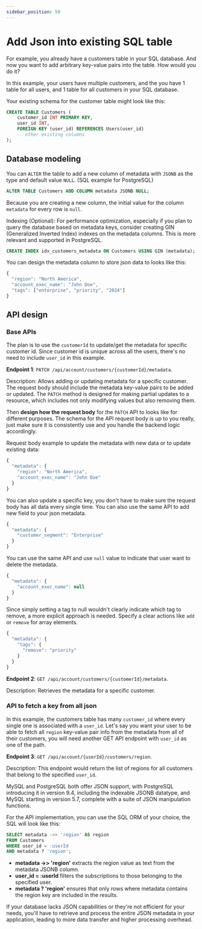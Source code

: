 ```yaml
---
sidebar_position: 50
---
```


# Add Json into existing SQL table

For example, you already have a customers table in your SQL database. And now you want to add arbitrary key-value pairs into the table. How would you do it?

In this example, your users have multiple customers, and the you have 1 table for all users, and 1 table for all customers in your SQL database.

Your existing schema for the customer table might look like this:

```sql
CREATE TABLE Customers (
    customer_id INT PRIMARY KEY,
    user_id INT,
    FOREIGN KEY (user_id) REFERENCES Users(user_id)
    -- other existing columns
);
```

## Database modeling

You can `ALTER` the table to add a new column of metadata with `JSONB` as the type and default value `NULL`. (SQL example for PostgreSQL)

```SQL
ALTER TABLE Customers ADD COLUMN metadata JSONB NULL;
```

Because you are creating a new column, the initial value for the column `metadata` for every row is `null`.

Indexing (Optional): For performance optimization, especially if you plan to query the database based on metadata keys, consider creating GIN (Generalized Inverted Index) indexes on the metadata columns. This is more relevant and supported in PostgreSQL.

```sql
CREATE INDEX idx_customers_metadata ON Customers USING GIN (metadata);
```

You can design the metadata column to store json data to looks like this:

```js
{
  "region": "North America",
  "account_exec_name": "John Doe",
  "tags": ["enterprise", "priority", "2024"]
}
```

## API design

### Base APIs

The plan is to use the `customerId` to update/get the metadata for specific customer id. Since customer id is unique across all the users, there's no need to include `user_id` in this example.

**Endpoint 1**: `PATCH /api/account/customers/{customerId}/metadata`.

Description: Allows adding or updating metadata for a specific customer. The request body should include the metadata key-value pairs to be added or updated. The `PATCH` method is designed for making partial updates to a resource, which includes not only modifying values but also removing them.

Then **design how the request body** for the `PATCH` API to looks like for different purposes. The schema for the API request body is up to you really, just make sure it is consistently use and you handle the backend logic accordingly.

Request body example to update the metadata with new data or to update existing data:

```js
{
  "metadata": {
    "region": "North America",
    "account_exec_name": "John Doe"
  }
}
```

You can also update a specific key, you don't have to make sure the request body has all data every single time. You can also use the same API to add new field to your json metadata.

```js
{
  "metadata": {
    "customer_segment": "Enterprise"
  }
}
```

You can use the same API and use `null` value to indicate that user want to delete the metadata.

```js
{
  "metadata": {
    "account_exec_name": null
  }
}
```

Since simply setting a tag to null wouldn't clearly indicate which tag to remove, a more explicit approach is needed. Specify a clear actions like `add` or `remove` for array elements.

```js
{
  "metadata": {
    "tags": {
      "remove": "priority"
    }
  }
}
```

**Endpoint 2**: `GET /api/account/customers/{customerId}/metadata`.

Description: Retrieves the metadata for a specific customer.

### API to fetch a key from all json

In this example, the customers table has many `customer_id` where every single one is associated with a `user_id`. Let's say you want your user to be able to fetch all `region` key-value pair info from the metadata from all of their customers, you will need another GET API endpoint with `user_id` as one of the path.

**Endpoint 3**: `GET /api/account/{userId}/customers/region`.

Description: This endpoint would return the list of regions for all customers that belong to the specified `user_id`.

MySQL and PostgreSQL both offer JSON support, with PostgreSQL introducing it in version 9.4, including the indexable JSONB datatype, and MySQL starting in version 5.7, complete with a suite of JSON manipulation functions.

For the API implementation, you can use the SQL ORM of your choice, the SQL will look like this:

```sql
SELECT metadata ->> 'region' AS region
FROM Customers
WHERE user_id = :userId
AND metadata ? 'region';
```

- **metadata ->> 'region'** extracts the region value as text from the metadata JSONB column.
- **user_id = :userId** filters the subscriptions to those belonging to the specified user.
- **metadata ? 'region'** ensures that only rows where metadata contains the region key are included in the results.

If your database lacks JSON capabilities or they're not efficient for your needs, you'll have to retrieve and process the entire JSON metadata in your application, leading to more data transfer and higher processing overhead.
